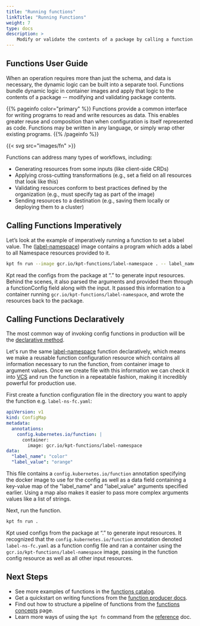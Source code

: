 ```yaml
---
title: "Running functions"
linkTitle: "Running Functions"
weight: 7
type: docs
description: >
    Modify or validate the contents of a package by calling a function.
---
```


## Functions User Guide

When an operation requires more than just the schema, and data is necessary,
the dynamic logic can be built into a separate tool.
Functions bundle dynamic logic in container images and apply that logic to the
contents of a package -- modifying and validating package contents.

{{% pageinfo color="primary" %}}
Functions provide a common interface for writing programs to read and write
resources as data. This enables greater reuse and composition than when
configuration is itself represented as code. Functions may be written in any
language, or simply wrap other existing programs.
{{% /pageinfo %}}

{{< svg src="images/fn" >}}

Functions can address many types of workflows, including:

- Generating resources from some inputs (like client-side CRDs)
- Applying cross-cutting transformations (e.g., set a field on all resources that
  look like this)
- Validating resources conform to best practices defined by the organization
  (e.g., must specify tag as part of the image)
- Sending resources to a destination (e.g., saving them locally or deploying them to a cluster)

## Calling Functions Imperatively

Let’s look at the example of imperatively running a function to set a label
value.  The ([label-namespace]) image contains a program which adds a label to all Namespace resources
provided to it.

```sh
kpt fn run --image gcr.io/kpt-functions/label-namespace . -- label_name=color label_value=orange
```

Kpt read the configs from the package at “.” to generate input resources. Behind the scenes, it also
parsed the arguments and provided them through a functionConfig field along with the input. It passed
this information to a container running `gcr.io/kpt-functions/label-namespace`, and wrote the resources
back to the package.

## Calling Functions Declaratively

The most common way of invoking config functions in production will be the [declarative method].

Let's run the same [label-namespace] function declaratively, which means we make a reusable function
configuration resource which contains all information necessary to run the function, from container
image to argument values. Once we create file with this information we can check it into [VCS](https://en.wikipedia.org/wiki/Version_control) and
run the function in a repeatable fashion, making it incredibly powerful for production use.

First create a function configuration file in the directory you want to apply the function
e.g. `label-ns-fc.yaml`:

```yaml
apiVersion: v1
kind: ConfigMap
metadata:
  annotations:
    config.kubernetes.io/function: |
      container:
        image: gcr.io/kpt-functions/label-namespace
data:
  "label_name": "color"
  "label_value": "orange"
```

This file contains a `config.kubernetes.io/function` annotation specifying the docker image to use for
the config as well as a data field containing a key-value map of the "label_name" and "label_value"
arguments specified earlier. Using a map also makes it easier to pass more complex arguments values like
a list of strings.

Next, run the function.

```sh
kpt fn run .
```

Kpt used configs from the package at “.” to generate input resources. It recognized that the
`config.kubernetes.io/function` annotation denoted  `label-ns-fc.yaml` as a function config file and ran
a container using the `gcr.io/kpt-functions/label-namespace` image, passing in the function config
resource as well as all other input resources.

## Next Steps

- See more examples of functions in the [functions catalog].
- Get a quickstart on writing functions from the [function producer docs].
- Find out how to structure a pipeline of functions from the [functions concepts] page.
- Learn more ways of using the `kpt fn` command from the [reference] doc.

[label-namespace]: https://github.com/GoogleContainerTools/kpt-functions-sdk/blob/master/ts/hello-world/src/label_namespace.ts
[functions catalog]: catalog/
[function producer docs]: ../../producer/functions/
[functions concepts]: ../../../concepts/functions/
[declarative method]: ../../../reference/fn/run/#declaratively-run-one-or-more-functions
[reference]: ../../../reference/fn/run/
